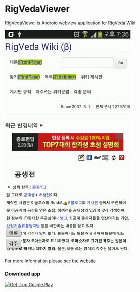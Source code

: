 RigVedaViewer
=============

RigVedaViewer is Android webview application for RigVeda Wiki

![](website/image/RigvedaViewer.gif)

For more information please see [the website][1]


### Download app

<a href="https://play.google.com/store/apps/details?id=com.kou.android.RigVedaViewer">
<img alt="Get it on Google Play"
src="https://play.google.com/intl/en_us/badges/images/generic/en-play-badge.png" width="204" height="60" />
</a>



 [1]: http://stanleykou.tistory.com/category/%EB%A6%AC%EA%B7%B8%EB%B2%A0%EB%8B%A4%EB%B7%B0%EC%96%B4
 
